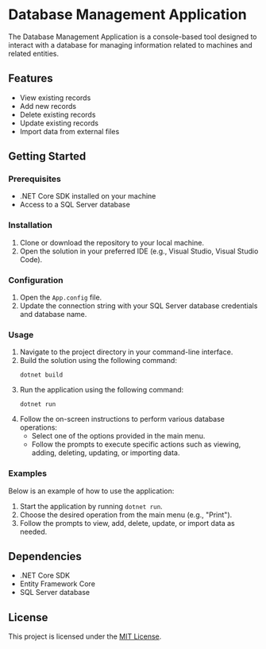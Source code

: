# Database Management Application

The Database Management Application is a console-based tool designed to interact with a database for managing information related to machines and related entities.

## Features

- View existing records
- Add new records
- Delete existing records
- Update existing records
- Import data from external files

## Getting Started

### Prerequisites

- .NET Core SDK installed on your machine
- Access to a SQL Server database

### Installation

1. Clone or download the repository to your local machine.
2. Open the solution in your preferred IDE (e.g., Visual Studio, Visual Studio Code).

### Configuration

1. Open the `App.config` file.
2. Update the connection string with your SQL Server database credentials and database name.

### Usage

1. Navigate to the project directory in your command-line interface.
2. Build the solution using the following command:
    ```
    dotnet build
    ```
3. Run the application using the following command:
    ```
    dotnet run
    ```
4. Follow the on-screen instructions to perform various database operations:
    - Select one of the options provided in the main menu.
    - Follow the prompts to execute specific actions such as viewing, adding, deleting, updating, or importing data.

### Examples

Below is an example of how to use the application:

1. Start the application by running `dotnet run`.
2. Choose the desired operation from the main menu (e.g., "Print").
3. Follow the prompts to view, add, delete, update, or import data as needed.

## Dependencies

- .NET Core SDK
- Entity Framework Core
- SQL Server database


## License

This project is licensed under the [MIT License](https://github.com/git/git-scm.com/blob/main/MIT-LICENSE.txt).


